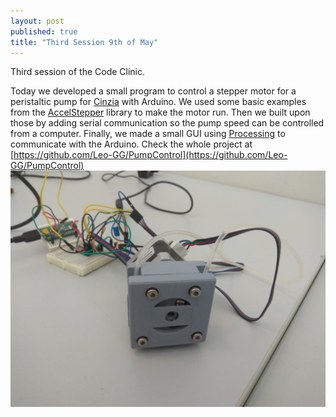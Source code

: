 ```yaml
---
layout: post
published: true
title: "Third Session 9th of May"
---
```

Third session of the Code Clinic.


Today we developed a small program to control a stepper motor for a peristaltic pump for [Cinzia](https://www.iit.it/people/cinzia-sgambato) with Arduino. 
We used some basic examples from the [AccelStepper](http://www.airspayce.com/mikem/arduino/AccelStepper/) library to make the motor run. Then we built upon those by adding serial communication so the pump speed can be controlled from a computer.
Finally, we made a small GUI using [Processing](https://processing.org/) to communicate with the Arduino.
Check the whole project at [https://github.com/Leo-GG/PumpControl](https://github.com/Leo-GG/PumpControl)
!["Pump"](https://raw.githubusercontent.com/Leo-GG/PumpControl/master/pump_glamour_shot_1.jpeg)
